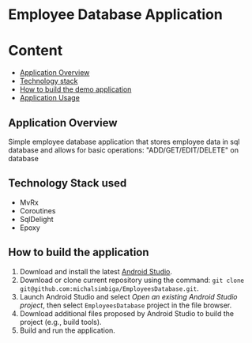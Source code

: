 # Employee Database Application 
# Content
* [Application Overview](#application-overview)
* [Technology stack](#technology-stack)
* [How to build the demo application](#how-to-build-the-application)
* [Application Usage](#application-usage)

## Application Overview
Simple employee database application that stores employee data in sql database and allows for basic operations: "ADD/GET/EDIT/DELETE" on database

## Technology Stack used 
* MvRx
* Coroutines
* SqlDelight
* Epoxy

## How to build the application

1. Download and install the latest [Android Studio](https://developer.android.com/studio/index.html).
2. Download or clone current repository using the command: 
`git clone git@github.com:michalsimbiga/EmployeesDatabase.git`.
4. Launch Android Studio and select _Open an existing Android Studio project_, then select `EmployeesDatabase` project in the file browser.
5. Download additional files proposed by Android Studio to build the project (e.g., build tools).
6. Build and run the application.

